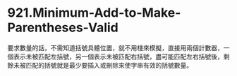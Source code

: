 # 921.Minimum-Add-to-Make-Parentheses-Valid

要求數量的話，不需知道括號具體位置，就不用棧來模擬，直接用兩個計數器，一個表示未被匹配左括號，另一個表示未被匹配右括號，盡可能匹配左右括號後，剩餘未被匹配的括號就是最少要插入或刪除來使字串有效的括號數量。
